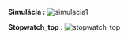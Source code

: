 **Simulácia :** 
![simulacia1](https://user-images.githubusercontent.com/60688750/77209135-c43fb100-6afd-11ea-8e65-34c783e69b46.png)


**Stopwatch_top :**
![stopwatch_top](https://user-images.githubusercontent.com/60688750/77211391-256a8300-6b04-11ea-8a9e-7c52946f7af7.jpg)

